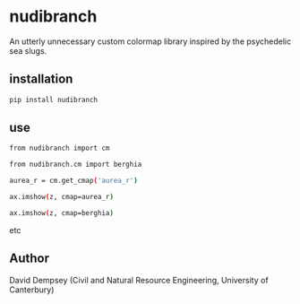 # nudibranch

An utterly unnecessary custom colormap library inspired by the psychedelic sea slugs.

## installation

```bash
pip install nudibranch
```

## use

```bash
from nudibranch import cm

from nudibranch.cm import berghia

aurea_r = cm.get_cmap('aurea_r')

ax.imshow(z, cmap=aurea_r)

ax.imshow(z, cmap=berghia)
```
etc

## Author

David Dempsey (Civil and Natural Resource Engineering, University of Canterbury)
